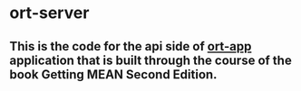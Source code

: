 # ort-server
## This is the code for the api side of [ort-app](https://github.com/qu4dro/ort-app) application that is built through the course of the book Getting MEAN Second Edition.
